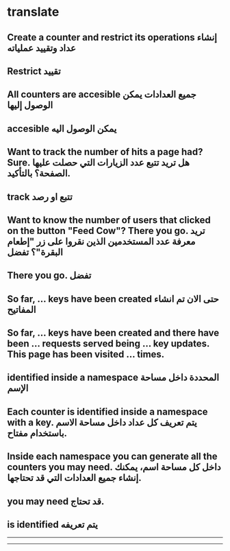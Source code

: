 # translate

Create a counter and restrict its operations    إنشاء عداد وتقييد عملياته
--------------------------------------------------------------------
Restrict   تقييد
-------------------------------------------------------------------
All counters are accesible    جميع العدادات يمكن الوصول إليها
-----------------------------------------------------------------
accesible   يمكن الوصول اليه 
------------------------------------------------------------------
Want to track the number of hits a page had? Sure.     هل تريد تتبع عدد الزيارات التي حصلت عليها الصفحة؟ بالتأكيد.
-----------------------------------------------------------------------
track  تتبع او رصد
-------------------------------------------------------------------------
Want to know the number of users that clicked on the button "Feed Cow"? There you go.   تريد معرفة عدد المستخدمين الذين نقروا على زر "إطعام البقرة"؟ تفضل
--------------------------------------------------------------------------
There you go.   تفضل
-----------------------------------------------------------------------------
So far, ... keys have been created حتى الان تم انشاء المفاتيح
-------------------------------------------------------------------------
So far, ... keys have been created and there have been ... requests served being ... key updates.
This page has been visited ... times.
--------------------------------------------------------------------------
identified inside a namespace  المحددة داخل مساحة الإسم
-----------------------------------------------------------------------------
Each counter is identified inside a namespace with a key. يتم تعريف كل عداد داخل مساحة الاسم باستخدام مفتاح.
-------------------------------------------------------------------------
Inside each namespace you can generate all the counters you may need. داخل كل مساحة اسم، يمكنك إنشاء جميع العدادات التي قد تحتاجها.
--------------------------------------------------------------------------
you may need قد تحتاج.
---------------------------------------------------------------------------
is identified  يتم تعريفه
-------------------------------------------------------------------------

--------------------------------------------------------------------------

-----------------------------------------------------------------------------
